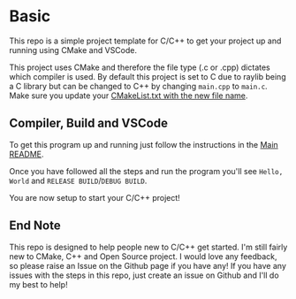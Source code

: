 # Basic
This repo is a simple project template for C/C++ to get your project up and running using CMake and VSCode.

This project uses CMake and therefore the file type (.c or .cpp) dictates which compiler is used. By default this project is set to C due to raylib being a C library but can be changed to C++ by changing `main.cpp` to `main.c`. Make sure you update your [CMakeList.txt with the new file name](../README.md#adding-new-files).

## Compiler, Build and VSCode

To get this program up and running just follow the instructions in the [Main README](../README.md). 

Once you have followed all the steps and run the program you'll see `Hello, World` and `RELEASE BUILD`/`DEBUG BUILD`.

You are now setup to start your C/C++ project!

## End Note
This repo is designed to help people new to C/C++ get started. I'm still fairly new to CMake, C++ and Open Source project. I would love any feedback, so please raise an Issue on the Github page if you have any! If you have any issues with the steps in this repo, just create an issue on Github and I'll do my best to help!

